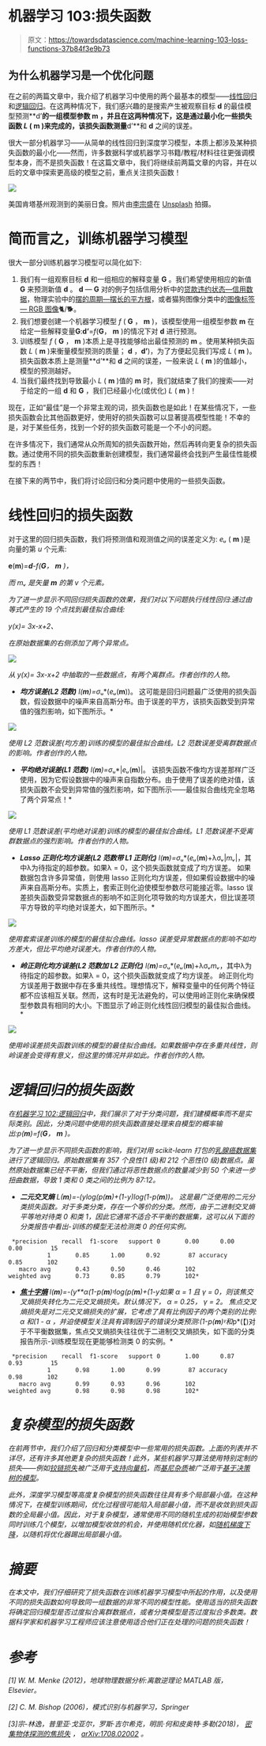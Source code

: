 # 机器学习 103:损失函数

> 原文：<https://towardsdatascience.com/machine-learning-103-loss-functions-37b84f3e9b73>

## 为什么机器学习是一个优化问题

在之前的两篇文章中，我介绍了机器学习中使用的两个最基本的模型——[线性回归](/machine-learning-101-linear-regression-72ba6c04fbf1)和[逻辑回归](/machine-learning-102-logistic-regression-9e6dc2807772)。在这两种情况下，我们感兴趣的是搜索产生被观察目标 **d** 的最佳模型预测**d’**的一组模型参数 **m** ，并且在这两种情况下，这是通过最小化一些损失函数 *L* ( **m** )来完成的，该损失函数测量**d’**和 **d** 之间的误差。

很大一部分机器学习——从简单的线性回归到深度学习模型，本质上都涉及某种损失函数的最小化——然而，许多数据科学或机器学习书籍/教程/材料往往更强调模型本身，而不是损失函数！在这篇文章中，我们将继续前两篇文章的内容，并在以后的文章中探索更高级的模型之前，重点关注损失函数！

![](img/8b80b43b11b7bcdf81f888b31ead45c9.png)

美国肯塔基州观测到的美丽日食。照片由[李宗盛](https://unsplash.com/@sarahleejs?utm_source=unsplash&utm_medium=referral&utm_content=creditCopyText)在 [Unsplash](https://unsplash.com/?utm_source=unsplash&utm_medium=referral&utm_content=creditCopyText) 拍摄。

# 简而言之，训练机器学习模型

很大一部分训练机器学习模型可以简化如下:

1.  我们有一组观察目标 **d** 和一组相应的解释变量 **G** 。我们希望使用相应的新值 **G** 来预测新值 **d** 。 **d** — **G** 对的例子包括信用分析中的[贷款违约状态—信用数据](https://en.wikipedia.org/wiki/Credit_analysis#Classic_credit_analysis)，物理实验中的[摆的周期—摆长的平方根](https://en.wikipedia.org/wiki/Pendulum_(mechanics)#Small-angle_approximation)，或者猫狗图像分类中的[图像标签— RGB 图像](https://en.wikipedia.org/wiki/Computer_vision)🐈/🐕。
2.  我们想要创建一个机器学习模型 *f* ( **G** ， **m** )，该模型使用一组模型参数 **m** 在给定一些解释变量**G**:**d’**=*f*(**G**， **m** )的情况下对 **d** 进行预测。
3.  训练模型 *f* ( **G** ， **m** )本质上是寻找能够给出最佳预测的 **m** 。使用某种损失函数 *L* ( **m** )来衡量模型预测的质量； **d** ，**d’**)，为了方便起见我们写成 *L* ( **m** )。损失函数本质上是测量**d’**和 **d** 之间的误差，一般来说 *L* ( **m** )的值越小，模型的预测越好。
4.  当我们最终找到导致最小 *L* ( **m** )值的 **m** 时，我们就结束了我们的搜索——对于给定的一组 **d** 和 **G** ，我们已经最小化(或优化) *L* ( **m** )！

现在，正如“最佳”是一个非常主观的词，损失函数也是如此！在某些情况下，一些损失函数会比其他函数更好，使用好的损失函数可以显著提高模型性能！不幸的是，对于某些任务，找到一个好的损失函数可能是一个不小的问题。

在许多情况下，我们通常从众所周知的损失函数开始，然后再转向更复杂的损失函数。通过使用不同的损失函数重新创建模型，我们通常最终会找到产生最佳性能模型的东西！

在接下来的两节中，我们将讨论回归和分类问题中使用的一些损失函数。

# **线性回归的损失函数**

对于这里的回归损失函数，我们将预测值和观测值之间的误差定义为: *eᵤ* ( **m** )是向量的第 *u* 个元素:

**e**(**m**)*=***d***-*f*(**G**， **m** )，*

*而 *mᵥ* 是矢量 **m** 的第 *v* 个元素。*

*为了进一步显示不同回归损失函数的效果，我们对以下问题执行线性回归:通过由等式产生的 19 个点找到最佳拟合曲线:*

**y*(*x*)= 3*x*-*x*+2、*

*在原始数据集的右侧添加了两个异常点。*

*![](img/bbba03ea03a37af63bebaa298ba2d584.png)*

**从 y*(*x*)= 3*x*-*x*+2 中抽取的一些数据点，有两个离群点。作者创作的人物。*

*   ***均方误差(L2 范数)**
    *l*(**m**)=σ*ᵤ*(*eᵤ*(**m**))。
    这可能是回归问题最广泛使用的损失函数，假设数据中的噪声来自高斯分布。由于误差的平方，该损失函数受到异常值的强烈影响，如下图所示。*

*![](img/ca236a1f272f52d910042285d8156748.png)*

*使用 L2 范数误差(均方差)训练的模型的最佳拟合曲线。L2 范数误差受离群数据点的影响。作者创作的人物。*

*   ***平均绝对误差(L1 范数)**
    *l*(**m**)=σ*ᵤ*|*eᵤ*(**m**)|。
    该损失函数不像均方误差那样广泛使用，因为它假设数据中的噪声来自指数分布。由于使用了误差的绝对值，该损失函数不会受到异常值的强烈影响，如下图所示——最佳拟合曲线完全忽略了两个异常点！*

*![](img/ad3ec6518c9d2ba7ef0da2964348d847.png)*

*使用 L1 范数误差(平均绝对误差)训练的模型的最佳拟合曲线。L1 范数误差不受离群数据点的强烈影响。作者创作的人物。*

*   ***Lasso 正则化均方误差(L2 范数带 L1 正则化)**
    *l*(**m**)=σ*ᵤ*(*eᵤ*(**m**)+λσ*ᵥ*|*mᵥ*|，其中λ为待指定的超参数。如果λ = 0，这个损失函数就变成了均方误差。
    如果数据包含许多异常值，则使用 lasso 正则化均方误差，但如果假设数据中的噪声来自高斯分布。实质上，套索正则化迫使模型参数尽可能接近零。lasso 误差损失函数受异常数据点的影响不如正则化项导致的均方误差大，但比误差项平方导致的平均绝对误差大，如下图所示。*

*![](img/19bca9eaaf417d63b5a42d8a8f12be72.png)*

*使用套索误差训练的模型的最佳拟合曲线。lasso 误差受异常数据点的影响不如均方差大，但比平均绝对误差大。作者创作的人物。*

*   ***岭正则化均方误差(L2 范数加 L2 正则化)**
    *l*(**m**)=σ*ᵤ*(*eᵤ*(**m**)+λσ*ᵥmᵥ*，其中λ为待指定的超参数。如果λ = 0，这个损失函数就变成了均方误差。
    岭正则化均方误差用于数据中存在多重共线性。理想情况下，解释变量中的任何两个特征都不应该相互关联。然而，这有时是无法避免的，可以使用岭正则化来确保模型参数具有相同的大小。下图显示了岭正则化线性回归模型的最佳拟合曲线。*

*![](img/49c25dc98d12bbd6250f80984355a68d.png)*

*使用岭误差损失函数训练的模型的最佳拟合曲线。如果数据中存在多重共线性，则岭误差会变得有意义，但这里的情况并非如此。作者创作的人物。*

# *逻辑回归的损失函数*

*在[机器学习 102:逻辑回归](/machine-learning-102-logistic-regression-9e6dc2807772)中，我们展示了对于分类问题，我们建模概率而不是实际类别。因此，分类问题中使用的损失函数直接处理来自模型的概率输出:*p*(**m**)=*f*(**G**， **m** )。*

*为了进一步显示不同损失函数的影响，我们对用 scikit-learn 打包的[乳腺癌数据集](https://scikit-learn.org/stable/modules/generated/sklearn.datasets.load_breast_cancer.html)进行了逻辑回归。原始数据集有 357 个良性(1 级)和 212 个恶性(0 级)数据点。虽然原始数据集已经不平衡，但我们通过将恶性数据点的数量减少到 50 个来进一步扭曲数据，导致 1 类和 0 类之间的比例为 87:12。*

*   ***二元交叉熵**
    *L*(**m**)=-(*y*log(*p*(**m**)+(1-*y*)log(1-*p*(**m**))。
    这是最广泛使用的二元分类损失函数。对于多类分类，存在一个等价的分类。然而，由于二进制交叉熵平等地对待类 0 和类 1，因此它通常不适合不平衡的数据集，这可以从下面的分类报告中看出-训练的模型无法检测类 0 的任何实例。*

```
 *precision    recall  f1-score   support 0       0.00      0.00      0.00        15 
           1       0.85      1.00      0.92        87 accuracy                           0.85       102
   macro avg       0.43      0.50      0.46       102
weighted avg       0.73      0.85      0.79       102*
```

*   *[**焦十字熵**](https://arxiv.org/pdf/1708.02002.pdf)
    *l*(**m**)=-(*y**α*(1-*p*(**m**)*ᵞ*log(*p*(**m**)+(1-*y*如果 *α* = 1 且 *γ* = 0，则该焦交叉熵损失转化为二元交叉熵损失。默认情况下， *α* = 0.25， *γ* = 2。
    焦点交叉熵损失是对二元交叉熵损失的扩展，它考虑了具有比例因子的两个类别的比例: *α* 和(1 - *α* ，并迫使模型关注具有调制因子的错误分类预测:(1-*p*(**m**)*ᵞ*和*p*(【)对于不平衡数据集，焦点交叉熵损失往往优于二进制交叉熵损失，如下面的分类报告所示-训练模型现在更能够检测类 0 的实例。*

```
 *precision    recall  f1-score   support 0       1.00      0.87      0.93        15
           1       0.98      1.00      0.99        87 accuracy                           0.98       102
   macro avg       0.99      0.93      0.96       102
weighted avg       0.98      0.98      0.98       102*
```

# *复杂模型的损失函数*

*在前两节中，我们介绍了回归和分类模型中一些常用的损失函数。上面的列表并不详尽，还有许多其他更复杂的损失函数！此外，某些机器学习算法使用特别定制的损失——例如[铰链损失](https://en.wikipedia.org/wiki/Hinge_loss)被广泛用于[支持向量机](https://en.wikipedia.org/wiki/Support-vector_machine)，而[基尼杂质](https://en.wikipedia.org/wiki/Decision_tree_learning#Gini_impurity)被广泛用于[基于决策树的模型](https://en.wikipedia.org/wiki/Decision_tree_learning)。*

*此外，深度学习模型等高度复杂模型的损失函数往往具有多个局部最小值。在这种情况下，在模型训练期间，优化过程很可能陷入局部最小值，而不是收敛到损失函数的全局最小值。因此，对于复杂模型，通常使用不同的随机生成的初始模型参数同时训练几个模型，以增加模型收敛的机会，并使用随机优化器，如[随机梯度下降](https://en.wikipedia.org/wiki/Stochastic_gradient_descent)，以随机将优化器踢出局部最小值。*

# *摘要*

*在本文中，我们仔细研究了损失函数在训练机器学习模型中所起的作用，以及使用不同的损失函数如何导致同一组数据的非常不同的模型性能。使用适当的损失函数将确定回归模型是否过度拟合离群数据点，或者分类模型是否过度拟合多数类。数据科学家和机器学习工程师应该注意使用适合他们正在处理的问题的损失函数！*

# *参考*

*[1] W. M. Menke (2012)，*地球物理数据分析:离散逆理论 MATLAB 版*，Elsevier。*

*[2] C. M. Bishop (2006)，*模式识别与机器学习*，Springer*

*[3]宗-林逸，普里亚·戈亚尔，罗斯·吉尔希克，明凯·何和皮奥特·多勒(2018)， [*密集物体探测的焦损失*](https://arxiv.org/pdf/1708.02002.pdf) ， [arXiv:1708.02002](https://arxiv.org/abs/1708.02002) 。*